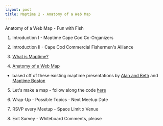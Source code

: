 ```yaml
---
layout: post
title: Maptime 2 - Anatomy of a Web Map
---
```


Anatomy of a Web Map - Fun with Fish

1)	Introduction I - Maptime Cape Cod Co-Organizers

2)	Introduction II - Cape Cod Commercial Fishermen's Alliance

3)	[What is Maptime?](https://docs.google.com/presentation/d/11FUJ-NECQz15TNMbOrgWs_AduTzk3-KB0qnOXyyuvDo/edit#slide=id.p15)

4) [Anatomy of a Web Map](http://slides.com/cpgruber/maptime-cape-cod-webmaps/)
 - based off of these existing maptime presentations by [Alan and Beth](http://maptime.io/anatomy-of-a-web-map/) and [Maptime Boston](https://maptimeboston.github.io/web-maps-101)

5) Let's make a map - follow along the code [here](https://github.com/maptimecapecod/CCCFA)

6)	Wrap-Up	-	Possible Topics	-	Next Meetup Date
	
7)	RSVP every Meetup		-	Space Limit x Venue

8)	Exit Survey		-	Whiteboard Comments, please
